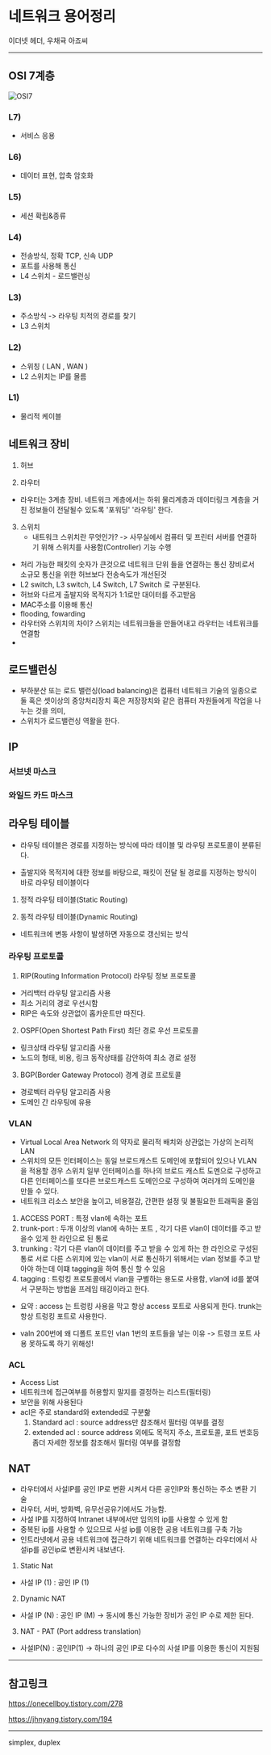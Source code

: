 # 네트워크 용어정리

이더넷 헤더, 우채귝 아죠씨



-----------------------------------------



## OSI 7계층

![OSI7](https://img1.daumcdn.net/thumb/R800x0/?scode=mtistory2&fname=https%3A%2F%2Ft1.daumcdn.net%2Fcfile%2Ftistory%2F2112683A54FA6D3509)

### L7) 

- 서비스 응용

### L6)

- 데이터 표현, 압축 암호화

### L5)

- 세션 확립&종류

### L4)

- 전송방식, 정확 TCP, 신속 UDP
- 포트를 사용해 통신
- L4 스위치 - 로드밸런싱 

### L3)

- 주소방식 -> 라우팅 치적의 경로를 찾기
- L3 스위치

### L2)

- 스위칭 ( LAN , WAN )
- L2 스위치는 IP를 몰름

### L1) 
- 물리적 케이블

## 네트워크 장비




1.  허브


2.  라우터
- 라우터는 3계층 장비. 
네트워크 계층에서는 하위 물리계층과 데이터링크 계층을 거친 정보들이 전달될수 있도록 '포워딩' '라우팅' 한다.


3.  스위치
    - 내트워크 스위치란 무엇인가? -> 사무실에서 컴퓨터 및 프린터 서버를 연결하기 위해 스위치를 사용함(Controller) 기능 수행
   -   처리 가능한 패킷의 숫자가 큰것으로 네트워크 단위 들을 연결하는 통신 장비로서 소규모 통신을 위한 허브보다 전송속도가 개선된것 
   -   L2 switch, L3 switch, L4 Switch, L7 Switch 로 구분된다.
   -   허브와 다르게 출발지와 목적지가 1:1로만 대이터를 주고받음
   -   MAC주소를 이용해 통신
   -   flooding, fowarding
   -   라우터와 스위치의 차이? 스위치는 네트워크들을 만들어내고 라우터는 네트워크를 연결함 
   - 

## 로드밸런싱

- 부하분산 또는 로드 밸런싱(load balancing)은 컴퓨터 네트워크 기술의 일종으로 둘 혹은 셋이상의 중앙처리장치 혹은 저장장치와 같은 컴퓨터 자원들에게 작업을 나누는 것을 의미, 
- 스위치가 로드밸런싱 역활을 한다.


## IP 

### 서브넷 마스크

### 와일드 카드 마스크


## 라우팅 테이블

- 라우팅 테이블은 경로를 지정하는 방식에 따라 테이블 및 라우팅 프로토콜이 분류된다.


- 출발지와 목적지에 대한 정보를 바탕으로, 패킷이 전달 될 경로를 지정하는 방식이 바로 라우팅 테이블이다

1) 정적 라우팅 테이블(Static Routing)


2) 동적 라우팅 테이블(Dynamic Routing)
- 네트워크에 변동 사항이 발생하면 자동으로 갱신되는 방식

### 라우팅 프로토콜

1)  RIP(Routing Information Protocol)
 라우팅 정보 프로토콜
- 거리백터 라우팅 알고리즘 사용
- 최소 거리의 경로 우선시함
- RIP은 속도와 상관없이 홉카운트만 따진다.

2)  OSPF(Open Shortest Path First) 최단 경로 우선 프로토콜
- 링크상태 라우팅 알고리즘 사용
- 노드의 형태, 비용, 링크 동작상태를 감안하여 최소 경로 설정

3) BGP(Border Gateway Protocol) 경계 경로 프로토콜
- 경로벡터 라우팅 알고리즘 사용
- 도메인 간 라우팅에 유용

### VLAN

- Virtual Local Area Network 의 약자로 물리적 배치와 상관없는 가상의 논리적 LAN
- 스위치의 모든 인터페이스는 동일 브로드캐스트 도메인에 포함되어 있으나 VLAN을 적용할 경우 스위치 일부 인터페이스를 하나의 브로드 캐스트 도멘으로 구성하고 다른 인터페이스를 또다른 브로드캐스트 도메인으로 구성하여 여러개의 도메인을 만들 수 있다.
- 네트워크 리소스 보안을 높이고, 비용절감, 간편한 설정 및 불필요한 트래픽을 줄임

1) ACCESS PORT : 특정 vlan에 속하는 포트
2) trunk-port : 두개 이상의 vlan에 속하는 포트 , 각기 다른 vlan이 데이터를 주고 받을수 있게 한 라인으로 된 통로 
3) trunking : 각기 다른 vlan이 데이터를 주고 받을 수 있게 하는 한 라인으로 구성된 통로 서로 다른 스위치에 있는 vlan이 서로 통신하기 위해서는 vlan 정보를 주고 받아야 하는데 이떄 tagging을 하여 통신 할 수 있음
4) tagging : 트렁킹 프로토콜에서 vlan을 구별하는 용도로 사용함, vlan에 id를 붙여서 구분하는 방법을 프레임 태깅이라고 한다.

- 요약 : access 는 트렁킹 사용을 막고 항상 access 포트로 사용되게 한다. trunk는 항상 트렁킹 포트로 사용한다. 
+ valn 200번에 왜 디폴트 포트인 vlan 1번의 포트들을 넣는 이유 -> 트렁크 포트 사용 못하도록 하기 위해성!




### ACL
- Access List 
- 네트워크에 접근여부를 허용할지 말지를 결정하는 리스트(필터링)
- 보안을 위해 사용된다
- acl은 주로 standard와 extended로 구분핢
  1) Standard acl : source address만 참조해서 필터링 여부를 결정
  2) extended acl : source address 외에도 목적지 주소, 프로토콜, 포트 번호등 좀더 자세한 정보를 참조해서 필터링 여부를 결정함


## NAT

- 라우터에서 사설IP를 공인 IP로 변환 시켜서 다른 공인IP와 통신하는 주소 변환 기술
- 라우터, 서버, 방화벽, 유무선공유기에서도 가능함.
-  사설 IP를 지정하여 Intranet 내부에서만 임의의 ip를 사용할 수 있게 함
-  중복된 ip를 사용할 수 있으므로 사설 ip를 이용한 공용 네트워크를 구축 가능
-  인트라넷에서 공용 네트워크에 접근하기 위해 네트워크를 연결하는 라우터에서 사설ip를 공인ip로 변환시켜 내보낸다.

1. Static Nat
- 사설 IP (1) : 공인 IP (1)
2. Dynamic NAT
- 사설 IP (N) : 공인 IP (M) -> 동시에 통신 가능한 장비가 공인 IP 수로 제한 된다. 
3. NAT - PAT (Port address translation)
- 사설IP(N) : 공인IP(1) -> 하나의 공인 IP로 다수의 사설 IP를 이용한 통신이 지원됨 


-----------------------------------
참고링크
------------------------------------

https://onecellboy.tistory.com/278

https://jhnyang.tistory.com/194

-----------------------------------------

simplex, duplex 